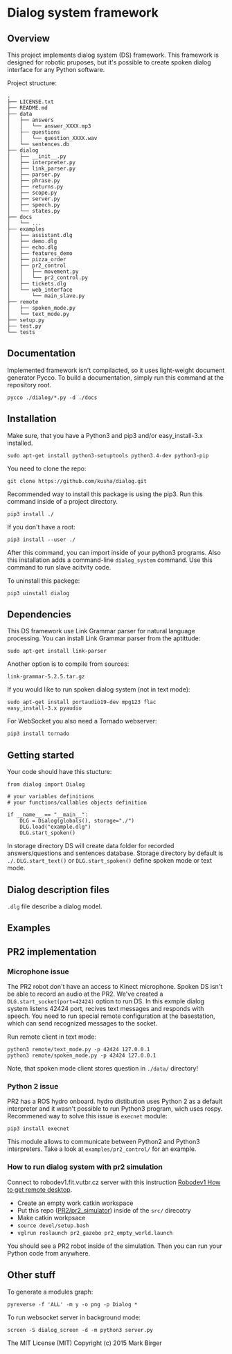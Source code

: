 # Dialog system framework


## Overview

This project implements dialog system (DS) framework. This framework is designed for robotic pruposes, but it's possible to create spoken dialog interface for any Python software.

Project structure:

	.
	├── LICENSE.txt
	├── README.md
	├── data
	│   ├── answers
	│   │   └── answer_XXXX.mp3
	│   ├── questions
	│   │   └── question_XXXX.wav
	│   └── sentences.db
	├── dialog
	│   ├── __init__.py
	│   ├── interpreter.py
	│   ├── link_parser.py
	│   ├── parser.py
	│   ├── phrase.py
	│   ├── returns.py
	│   ├── scope.py
	│   ├── server.py
	│   ├── speech.py
	│   └── states.py
	├── docs
	│   └── ...
	├── examples
	│   ├── assistant.dlg
	│   ├── demo.dlg
	│   ├── echo.dlg
	│   ├── features_demo
	│   ├── pizza_order
	│   ├── pr2_control
	│   │   ├── movement.py
	│   │   └── pr2_control.py
	│   ├── tickets.dlg
	│   └── web_interface
	│       └── main_slave.py
	├── remote
	│   ├── spoken_mode.py
	│   └── text_mode.py
	├── setup.py
	├── test.py
	└── tests


## Documentation

Implemented framework isn't compilacted, so it uses light-weight document generator Pycco. To build a documentation, simply run this command at the repository root.

	pycco ./dialog/*.py -d ./docs
	
## Installation

Make sure, that you have a Python3 and pip3 and/or easy_install-3.x installed.

	sudo apt-get install python3-setuptools python3.4-dev python3-pip

You need to clone the repo:

	git clone https://github.com/kusha/dialog.git

Recommended way to install this package is using the pip3. Run this command inside of a project directory.

	pip3 install ./

If you don't have a root:

	pip3 install --user ./
	
After this command, you can import inside of your python3 programs. Also this installation adds a command-line `dialog_system` command. Use this command to run slave acitvity code.
	
To uninstall this packege:

	pip3 uinstall dialog
	
## Dependencies
	
This DS framework use Link Grammar parser for natural language processing. You can install Link Grammar parser from the aptittude:

	sudo apt-get install link-parser
	
Another option is to compile from sources:

	link-grammar-5.2.5.tar.gz
	
If you would like to run spoken dialog system (not in text mode):

	sudo apt-get install portaudio19-dev mpg123 flac
	easy_install-3.x pyaudio
	
For WebSocket you also need a Tornado webserver:

	pip3 install tornado
	
## Getting started

Your code should have this stucture:

	from dialog import Dialog
	
	# your variables definitions
	# your functions/callables objects definition

	if __name__ == "__main__":
    	DLG = Dialog(globals(), storage="./")
    	DLG.load("example.dlg")
    	DLG.start_spoken()
 
In storage directory DS will create data folder for recorded answers/questions and sentences database. Storage directory by default is `./`. `DLG.start_text()` оr `DLG.start_spoken()` define spoken mode or text mode.

## Dialog description files

`.dlg` file describe a dialog model.

## Examples

## PR2 implementation

### Microphone issue

The PR2 robot don't have an access to Kinect microphone. Spoken DS isn't be able to record an audio at the PR2. We've created a `DLG.start_socket(port=42424)` option to run DS. In this exmple dialog system listens 42424 port, recives text messages and responds with speech. You need to run special remote configuration at the basestation, which can send recognized messages to the socket.

Run remote client in text mode:

	python3 remote/text_mode.py -p 42424 127.0.0.1
	python3 remote/spoken_mode.py -p 42424 127.0.0.1
	
Note, that spoken mode client stores question in `./data/` directory!

### Python 2 issue

PR2 has a ROS hydro onboard. hydro distibution uses Python 2 as a default interpreter and it wasn't possible to run Python3 program, wich uses rospy. Recommened way to solve this issue is `execnet` module:

	pip3 install execnet
	
This module allows to communicate between Python2 and Python3 interpreters. Take a look at `examples/pr2_control/` for an example.

### How to run dialog system with pr2 simulation

Connect to robodev1.fit.vutbr.cz server with this instruction [Robodev1 How to get remote desktop](http://merlin.fit.vutbr.cz/wiki/index.php/Robodev1).

- Create an empty work catkin workspace
- Put this repo ([PR2/pr2_simulator](https://github.com/PR2/pr2_simulator)) inside of the `src/` direcotry
- Make catkin workpsace
- `source devel/setup.bash`
- `vglrun roslaunch pr2_gazebo pr2_empty_world.launch`

You should see a PR2 robot inside of the simulation. Then you can run your Python code from anywhere.

## Other stuff

To generate a modules graph:

	pyreverse -f 'ALL' -m y -o png -p Dialog *
	
To run websocket server in background mode:

	screen -S dialog_screen -d -m python3 server.py

The MIT License (MIT)
Copyright (c) 2015 Mark Birger